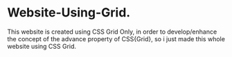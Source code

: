 # Website-Using-Grid.
This website is created using CSS Grid Only, in order to develop/enhance the concept of the advance property of CSS{Grid}, so i just made this whole website using CSS Grid.
